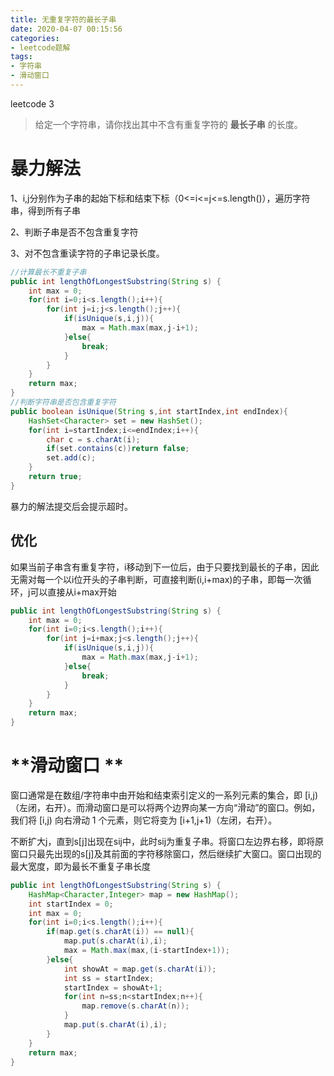 ```yaml
---
title: 无重复字符的最长子串
date: 2020-04-07 00:15:56
categories:
- leetcode题解
tags:
- 字符串
- 滑动窗口
---
```


leetcode 3

> 给定一个字符串，请你找出其中不含有重复字符的 **最长子串** 的长度。

<!-- more -->

# 暴力解法

1、i,j分别作为子串的起始下标和结束下标（0<=i<=j<=s.length()），遍历字符串，得到所有子串

2、判断子串是否不包含重复字符

3、对不包含重读字符的子串记录长度。

`````java
//计算最长不重复子串
public int lengthOfLongestSubstring(String s) {
    int max = 0;
    for(int i=0;i<s.length();i++){
        for(int j=i;j<s.length();j++){
            if(isUnique(s,i,j)){
                max = Math.max(max,j-i+1);
            }else{
                break;
            }
        }
    }
    return max;
}
//判断字符串是否包含重复字符
public boolean isUnique(String s,int startIndex,int endIndex){
    HashSet<Character> set = new HashSet();
    for(int i=startIndex;i<=endIndex;i++){
        char c = s.charAt(i);
        if(set.contains(c))return false;
        set.add(c);
    }
    return true;
}
`````

暴力的解法提交后会提示超时。

## 优化

如果当前子串含有重复字符，i移动到下一位后，由于只要找到最长的子串，因此无需对每一个以i位开头的子串判断，可直接判断(i,i+max)的子串，即每一次循环，j可以直接从i+max开始

```java
public int lengthOfLongestSubstring(String s) {
    int max = 0;
    for(int i=0;i<s.length();i++){
        for(int j=i+max;j<s.length();j++){
            if(isUnique(s,i,j)){
                max = Math.max(max,j-i+1);
            }else{
                break;
            }
        }
    }
    return max;
}
```

# **滑动窗口 **

窗口通常是在数组/字符串中由开始和结束索引定义的一系列元素的集合，即 [i,j)（左闭，右开）。而滑动窗口是可以将两个边界向某一方向“滑动”的窗口。例如，我们将 [i,j) 向右滑动 1 个元素，则它将变为 [i+1,j+1)（左闭，右开）。

不断扩大j，直到s[j]出现在sij中，此时sij为重复子串。将窗口左边界右移，即将原窗口只最先出现的s[j]及其前面的字符移除窗口，然后继续扩大窗口。窗口出现的最大宽度，即为最长不重复子串长度

`````java
public int lengthOfLongestSubstring(String s) {
    HashMap<Character,Integer> map = new HashMap();
    int startIndex = 0;
    int max = 0;
    for(int i=0;i<s.length();i++){
        if(map.get(s.charAt(i)) == null){
            map.put(s.charAt(i),i);
            max = Math.max(max,(i-startIndex+1));
        }else{
            int showAt = map.get(s.charAt(i));
            int ss = startIndex;
            startIndex = showAt+1;
            for(int n=ss;n<startIndex;n++){
                map.remove(s.charAt(n));
            } 
            map.put(s.charAt(i),i);
        } 
    }
    return max;
}
`````

